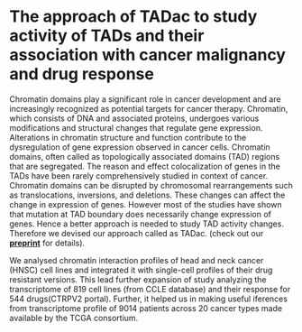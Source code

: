 # The approach of TADac to study activity of TADs and their association with cancer malignancy and drug response 

Chromatin domains play a significant role in cancer development and are increasingly recognized as potential targets for cancer therapy. Chromatin, which consists of DNA and associated proteins, undergoes various modifications and structural changes that regulate gene expression. Alterations in chromatin structure and function contribute to the dysregulation of gene expression observed in cancer cells. Chromatin domains, often called as topologically associated domains (TAD) regions that are segregated. 
The reason and effect colocalization of genes in the TADs have been rarely comprehensively studied in context of cancer. 
Chromatin domains can be disrupted by chromosomal rearrangements such as translocations, inversions, and deletions. These changes can affect the change in expression of genes. However most of the studies have shown that mutation at TAD boundary does necessarily change expression of genes. Hence a better approach is needed to study TAD activity changes. Therefore we devised our approach called as TADac. 
(check out our [**preprint**](https://www.biorxiv.org/content/10.1101/2023.01.15.524115v1) for details).

We analysed chromatin interaction profiles of head and neck cancer (HNSC) cell lines and integrated it with single-cell profiles of their drug resistant versions. This lead further expansion of study analyzing the transcriptome of 819 cell lines (from CCLE database) and their response for 544 drugs(CTRPV2 portal). Further, it helped us in making useful iferences from transcriptome profile of 9014 patients across 20 cancer types made available by the TCGA consortium.

